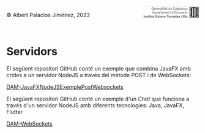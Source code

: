 <div style="display: flex; width: 100%;">
    <div style="flex: 1; padding: 0px;">
        <p>© Albert Palacios Jiménez, 2023</p>
    </div>
    <div style="flex: 1; padding: 0px; text-align: right;">
        <img src="./assets/ieti.png" height="32" alt="Logo de IETI" style="max-height: 32px;">
    </div>
</div>
<br/>

# Servidors

El següent repositori GitHub conté un exemple que combina JavaFX amb crides a un servidor NodeJS a través del mètode POST i de WebSockets:

[DAM-JavaFXNodeJSExemplePostWebsockets](https://github.com/optimisme/DAM-JavaFXNodeJSExemplePostWebsockets)

El següent repositori GitHub conté un exemple d'un *Chat* que funciona a través d'un servidor NodeJS amb diferents tecnologíes: Java, JavaFX, Flutter

[DAM-WebSockets](https://github.com/optimisme/DAM-WebSockets)



